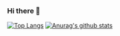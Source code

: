 ### Hi there 👋

<!--
**shitangdama/shitangdama** is a ✨ _special_ ✨ repository because its `README.md` (this file) appears on your GitHub profile.

Here are some ideas to get you started:

- 🔭 I’m currently working on ...
- 🌱 I’m currently learning ...
- 👯 I’m looking to collaborate on ...
- 🤔 I’m looking for help with ...
- 💬 Ask me about ...
- 📫 How to reach me: ...
- 😄 Pronouns: ...
- ⚡ Fun fact: ...
-->
[![Top Langs](https://github-readme-stats.vercel.app/api/top-langs/?username=shitangdama)](https://github.com/anuraghazra/github-readme-stats)
[![Anurag's github stats](https://github-readme-stats.vercel.app/api?username=shitangdama&count_private=true)](https://github.com/anuraghazra/github-readme-stats)
